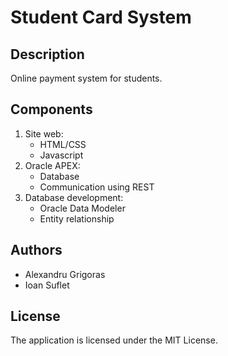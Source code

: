 # Student Card System

## Description
Online payment system for students.

## Components
1. Site web:
	* HTML/CSS
	* Javascript
1. Oracle APEX:
	* Database
	* Communication using REST
1. Database development:
	* Oracle Data Modeler
	* Entity relationship
	
## Authors
* Alexandru Grigoras
* Ioan Suflet

## License
The application is licensed under the MIT License.
